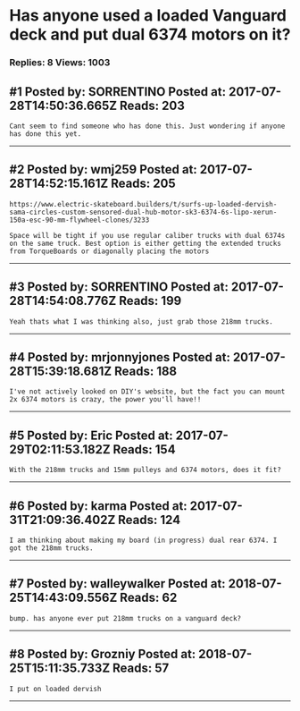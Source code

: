# Has anyone used a loaded Vanguard deck and put dual 6374 motors on it?

### Replies: 8 Views: 1003

## \#1 Posted by: SORRENTINO Posted at: 2017-07-28T14:50:36.665Z Reads: 203

```
Cant seem to find someone who has done this. Just wondering if anyone has done this yet.
```

---
## \#2 Posted by: wmj259 Posted at: 2017-07-28T14:52:15.161Z Reads: 205

```
https://www.electric-skateboard.builders/t/surfs-up-loaded-dervish-sama-circles-custom-sensored-dual-hub-motor-sk3-6374-6s-lipo-xerun-150a-esc-90-mm-flywheel-clones/3233

Space will be tight if you use regular caliber trucks with dual 6374s on the same truck. Best option is either getting the extended trucks from TorqueBoards or diagonally placing the motors
```

---
## \#3 Posted by: SORRENTINO Posted at: 2017-07-28T14:54:08.776Z Reads: 199

```
Yeah thats what I was thinking also, just grab those 218mm trucks.
```

---
## \#4 Posted by: mrjonnyjones Posted at: 2017-07-28T15:39:18.681Z Reads: 188

```
I've not actively looked on DIY's website, but the fact you can mount 2x 6374 motors is crazy, the power you'll have!!
```

---
## \#5 Posted by: Eric Posted at: 2017-07-29T02:11:53.182Z Reads: 154

```
With the 218mm trucks and 15mm pulleys and 6374 motors, does it fit?
```

---
## \#6 Posted by: karma Posted at: 2017-07-31T21:09:36.402Z Reads: 124

```
I am thinking about making my board (in progress) dual rear 6374. I got the 218mm trucks.
```

---
## \#7 Posted by: walleywalker Posted at: 2018-07-25T14:43:09.556Z Reads: 62

```
bump. has anyone ever put 218mm trucks on a vanguard deck?
```

---
## \#8 Posted by: Grozniy Posted at: 2018-07-25T15:11:35.733Z Reads: 57

```
I put on loaded dervish
```

---
